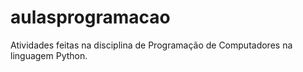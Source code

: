 # aulasprogramacao
Atividades feitas na disciplina de Programação de Computadores na linguagem Python.
